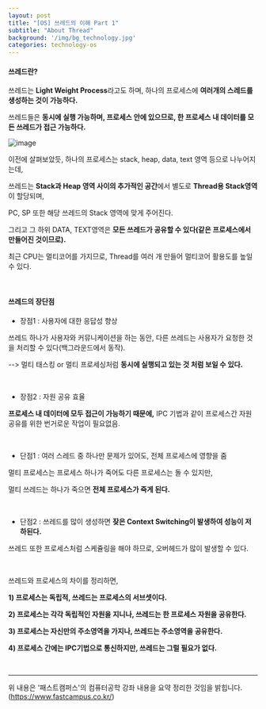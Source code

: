 ```yaml
---
layout: post
title: "[OS] 쓰레드의 이해 Part 1"
subtitle: "About Thread"
background: '/img/bg_technology.jpg'
categories: technology-os
---
```



#### 쓰레드란?

쓰레드는 **Light Weight Process**라고도 하며, 하나의 프로세스에 **여러개의 스레드를 생성하는 것이 가능하다.**

쓰레드들은 **동시에 실행 가능하며, 프로세스 안에 있으므로, 한 프로세스 내 데이터를 모든 쓰레드가 접근 가능하다.**

![image](https://camo.githubusercontent.com/bf2b1e410ec94520b354cd9628c73e2bdc2a1c2c6c78157118b88603a92b0595/68747470733a2f2f7777772e696e636c75646568656c702e636f6d2f6f7065726174696e672d73797374656d732f696d616765732f6d656d6f72792d6c61796f75742d6f662d612d70726f636573732d312e6a7067)

이전에 살펴보았듯, 하나의 프로세스는 stack, heap, data, text 영역 등으로 나누어지는데,

쓰레드는 **Stack과 Heap 영역 사이의 추가적인 공간**에서 별도로 **Thread용 Stack영역**이 할당되며, 

PC, SP 또한 해당 쓰레드의 Stack 영역에 맞게 주어진다.

그리고 그 하위 DATA, TEXT영역은 **모든 쓰레드가 공유할 수 있다(같은 프로세스에서 만들어진 것이므로).**

최근 CPU는 멀티코어를 가지므로, Thread를 여러 개 만들어 멀티코어 활용도를 높일 수 있다.

<br>

#### 쓰레드의 장단점

- 장점1 : 사용자에 대한 응답성 향상

쓰레드 하나가 사용자와 커뮤니케이션을 하는 동안, 다른 쓰레드는 사용자가 요청한 것을 처리할 수 있다(백그라운드에서 동작).

 --> 멀티 태스킹 or 멀티 프로세싱처럼 **동시에 실행되고 있는 것 처럼 보일 수 있다.**

<br>

- 장점2 : 자원 공유 효율

**프로세스 내 데이터에 모두 접근이 가능하기 때문에,** IPC 기법과 같이 프로세스간 자원 공유를 위한 번거로운 작업이 필요없음.

<br>

- 단점1 : 여러 스레드 중 하나만 문제가 있어도, 전체 프로세스에 영향을 줌

멀티 프로세스는 프로세스 하나가 죽어도 다른 프로세스는 돌 수 있지만, 

멀티 쓰레드는 하나가 죽으면 **전체 프로세스가 죽게 된다.**

<br>

- 단점2 : 쓰레드를 많이 생성하면 **잦은 Context Switching이 발생하여 성능이 저하된다.**

쓰레드 또한 프로세스처럼 스케쥴링을 해야 하므로, 오버헤드가 많이 발생할 수 있다.

<br>

쓰레드와 프로세스의 차이를 정리하면,

**1) 프로세스는 독립적, 쓰레드는 프로세스의 서브셋이다.**

**2) 프로세스는 각각 독립적인 자원을 지니나, 쓰레드는 한 프로세스 자원을 공유한다.**

**3) 프로세스는 자신만의 주소영역을 가지나, 쓰레드는 주소영역을 공유한다.**

**4) 프로세스 간에는 IPC기법으로 통신하지만, 쓰레드는 그럴 필요가 없다.**

<br>

---
위 내용은 '패스트캠퍼스'의 컴퓨터공학 강좌 내용을 요약 정리한 것임을 밝힙니다.
(https://www.fastcampus.co.kr/)